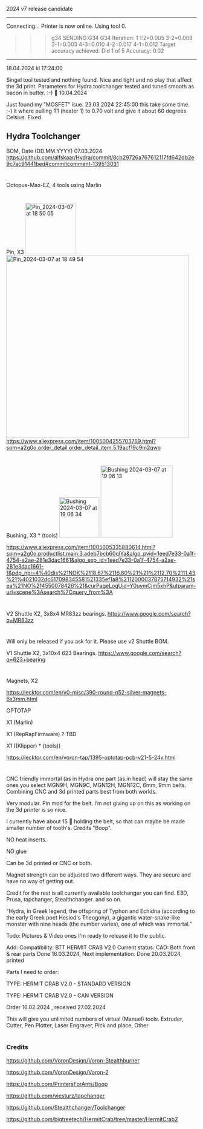 2024 v7 release candidate
************************************************************
Connecting...
Printer is now online.
Using tool 0.
>>> g34
SENDING:G34
G34 Iteration: 1
1:2=0.005 3-2=0.008 3-1=0.003 4-3=0.010 4-2=0.017 4-1=0.012
Target accuracy achieved.
Did 1 of 5
Accuracy: 0.02
************************************************************
18.04.2024 kl 17:24:00



Singel tool tested and nothing found. Nice and tight and no play that affect the 3d print.
Parameters for Hydra toolchanger tested and tuned smooth as bacon in butter. :-) 🧈  10.04.2024

Just found my "MOSFET" isue. 23.03.2024 22:45:00 this take some time. ;-) it where pulling T1 (heater 1) to 0.70 volt and give it about 60 degrees Celsius. Fixed.


## Hydra Toolchanger

BOM, Date (DD.MM.YYYY) 07.03.2024
https://github.com/alfskaar/Hydra/commit/8cb29726a767612117fd642db2e9c7ac91441bed#commitcomment-139513031

#


Octopus-Max-EZ, 4 tools using Marlin

#

Pin, X3
<img width="135" alt="Pin_2024-03-07 at 18 50 05" src="https://github.com/alfskaar/Hydra/assets/31868161/6185ba89-0f6f-4dcc-b056-ccb20392aa4d">
<img width="483" alt="Pin_2024-03-07 at 18 49 54" src="https://github.com/alfskaar/Hydra/assets/31868161/eb194f39-679a-4cb4-9227-06a30563873d">
https://www.aliexpress.com/item/1005004255703769.html?spm=a2g0o.order_detail.order_detail_item.5.19acf19c9m2qwo

#

Bushing, X3 * (tools)
<img width="106" alt="Bushing 2024-03-07 at 19 06 34" src="https://github.com/alfskaar/Hydra/assets/31868161/7c34069d-42de-4e2f-86f9-eac2bfdfe223">
<img width="190" alt="Bushing 2024-03-07 at 19 06 13" src="https://github.com/alfskaar/Hydra/assets/31868161/8f7fdd81-2394-4efd-b3ed-29062f637ebc">

https://www.aliexpress.com/item/1005005335880614.html?spm=a2g0o.productlist.main.3.adeb7bcb60qlYa&algo_pvid=1eed7e33-0a1f-4754-a2ae-281e3dac1661&algo_exp_id=1eed7e33-0a1f-4754-a2ae-281e3dac1661-1&pdp_npi=4%40dis%21NOK%2118.67%2116.80%21%21%2112.70%2111.43%21%4021032dc617098345581521335ef1a8%2112000037875714932%21sea%21NO%214550078426%21&curPageLogUid=Y0uymCjm5xhP&utparam-url=scene%3Asearch%7Cquery_from%3A

#
V2 Shuttle
X2, 3x8x4 MR83zz bearings.
https://www.google.com/search?q=MR83zz
#
Will only be released if you ask for it. Please use v2 Shuttle BOM.

V1 Shuttle
X2, 3x10x4 623 Bearings.
https://www.google.com/search?q=623+bearing
#
Magnets, X2

https://lecktor.com/en/v0-misc/390-round-n52-silver-magnets-6x3mm.html

OPTOTAP

X1 (Marlin)

X1 (RepRapFirmware) ? TBD

X1 ((Klipper) * (tools))

https://lecktor.com/en/voron-tap/1395-optotap-pcb-v21-5-24v.html
#


CNC friendly
immortal (as in Hydra one part (as in head) will stay the same ones you select MGN9H, MGN9C, MGN12H, MGN12C, 6mm, 9mm belts.
Combining  CNC and 3d printed parts best from both worlds.

Very modular.
Pin mod for the belt. I’m not giving up on this as working on the 3d printer is so nice.

I currently have about 15 🦷 holding the belt, so that can maybe be made smaller number of tooth's. Credits "Boop".

NO heat inserts.

NO glue

Can be 3d printed or CNC or both.

Magnet strength can be adjusted two different ways. They are secure and have no way of getting out.

Credit for the rest is all currently available toolchanger you can find. E3D, Prusa, tapchanger, Stealthchanger. and so on.

"Hydra, in Greek legend, the offspring of Typhon and Echidna (according to the early Greek poet Hesiod's Theogony), a gigantic water-snake-like monster with nine heads (the number varies), one of which was immortal."

Todo:
Pictures & Video ones I'm ready to release it to the public.


Add: Compatibility: BTT HERMIT CRAB V2.0 Current status: CAD: Both front & rear parts Done 16.03.2024, Next implementation. Done 20.03.2024, printed

Parts I need to order:

TYPE: HERMIT CRAB V2.0 - STANDARD VERSION

TYPE: HERMIT CRAB V2.0 - CAN VERSION

Order 16.02.2024 , received 27.02.2024

This will give you unlimited numbers of virtual (Manuel) tools.
Extruder,
Cutter,
Pen Plotter,
Laser Engraver,
Pick and place,
Other 

#
### Credits
https://github.com/VoronDesign/Voron-Stealthburner

https://github.com/VoronDesign/Voron-2

https://github.com/PrintersForAnts/Boop

https://github.com/viesturz/tapchanger

https://github.com/Stealthchanger/Toolchanger

https://github.com/bigtreetech/HermitCrab/tree/master/HermitCrab2
